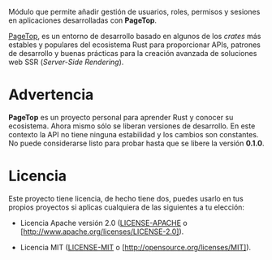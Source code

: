 Módulo que permite añadir gestión de usuarios, roles, permisos y sesiones en aplicaciones
desarrolladas con **PageTop**.

[PageTop](https://github.com/manuelcillero/pagetop/tree/main/pagetop), es un entorno de desarrollo
basado en algunos de los *crates* más estables y populares del ecosistema Rust para proporcionar
APIs, patrones de desarrollo y buenas prácticas para la creación avanzada de soluciones web SSR
(*Server-Side Rendering*).


# Advertencia

**PageTop** es un proyecto personal para aprender Rust y conocer su ecosistema. Ahora mismo sólo se
liberan versiones de desarrollo. En este contexto la API no tiene ninguna estabilidad y los cambios
son constantes. No puede considerarse listo para probar hasta que se libere la versión **0.1.0**.


# Licencia

Este proyecto tiene licencia, de hecho tiene dos, puedes usarlo en tus propios proyectos si aplicas
cualquiera de las siguientes a tu elección:

* Licencia Apache versión 2.0
  ([LICENSE-APACHE](https://github.com/manuelcillero/pagetop/blob/main/LICENSE-APACHE) o
  [http://www.apache.org/licenses/LICENSE-2.0]).

* Licencia MIT
  ([LICENSE-MIT](https://github.com/manuelcillero/pagetop/blob/main/LICENSE-MIT) o
  [http://opensource.org/licenses/MIT]).
